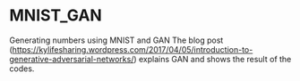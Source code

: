 # MNIST_GAN
Generating numbers using MNIST and GAN
The blog post (https://kylifesharing.wordpress.com/2017/04/05/introduction-to-generative-adversarial-networks/) explains GAN and shows the result of the codes.
